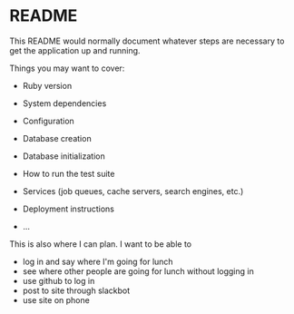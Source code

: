 # README

This README would normally document whatever steps are necessary to get the
application up and running.

Things you may want to cover:

* Ruby version

* System dependencies

* Configuration

* Database creation

* Database initialization

* How to run the test suite

* Services (job queues, cache servers, search engines, etc.)

* Deployment instructions

* ...

This is also where I can plan.
I want to be able to 
* log in and say where I'm going for lunch
* see where other people are going for lunch without logging in
* use github to log in
* post to site through slackbot
* use site on phone
